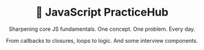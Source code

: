 <h1 align="center">🧠 JavaScript PracticeHub</h1>

<p align="center">
Sharpening core JS fundamentals. One concept. One problem. Every day.
</p>

<p align="center">
From callbacks to closures, loops to logic. And some interview components.
</p>
